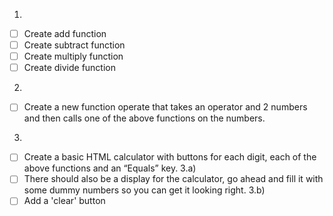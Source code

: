 1.

- [ ] Create add function
- [ ] Create subtract function
- [ ] Create multiply function
- [ ] Create divide function

2.

- [ ] Create a new function operate that takes an operator and 2 numbers and then calls one of the above functions on the numbers.

3.

- [ ] Create a basic HTML calculator with buttons for each digit, each of the above functions and an “Equals” key.
      3.a)
- [ ] There should also be a display for the calculator, go ahead and fill it with some dummy numbers so you can get it looking right.
      3.b)
- [ ] Add a 'clear' button
